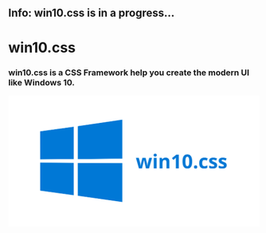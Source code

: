 ## Info: win10.css is in a progress...

# win10.css
### **win10.css** is a CSS Framework help you create the modern UI like Windows 10.
![image :aa](./readme-assets/win10.css-col.png)
